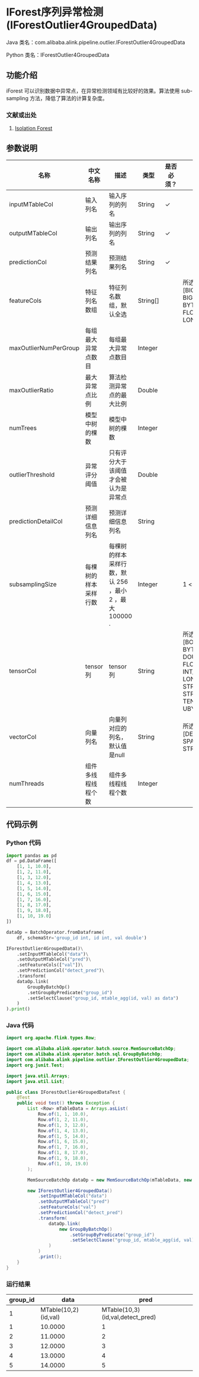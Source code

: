 # IForest序列异常检测 (IForestOutlier4GroupedData)
Java 类名：com.alibaba.alink.pipeline.outlier.IForestOutlier4GroupedData

Python 类名：IForestOutlier4GroupedData


## 功能介绍
iForest 可以识别数据中异常点，在异常检测领域有比较好的效果。算法使用 sub-sampling 方法，降低了算法的计算复杂度。

### 文献或出处
1. [Isolation Forest](https://cs.nju.edu.cn/zhouzh/zhouzh.files/publication/icdm08b.pdf?q=isolation-forest)

## 参数说明

| 名称 | 中文名称 | 描述 | 类型 | 是否必须？ | 取值范围 | 默认值 |
| --- | --- | --- | --- | --- | --- | --- |
| inputMTableCol | 输入列名 | 输入序列的列名 | String | ✓ |  |  |
| outputMTableCol | 输出列名 | 输出序列的列名 | String | ✓ |  |  |
| predictionCol | 预测结果列名 | 预测结果列名 | String | ✓ |  |  |
| featureCols | 特征列名数组 | 特征列名数组，默认全选 | String[] |  | 所选列类型为 [BIGDECIMAL, BIGINTEGER, BYTE, DOUBLE, FLOAT, INTEGER, LONG, SHORT] | null |
| maxOutlierNumPerGroup | 每组最大异常点数目 | 每组最大异常点数目 | Integer |  |  |  |
| maxOutlierRatio | 最大异常点比例 | 算法检测异常点的最大比例 | Double |  |  |  |
| numTrees | 模型中树的棵数 | 模型中树的棵数 | Integer |  |  | 100 |
| outlierThreshold | 异常评分阈值 | 只有评分大于该阈值才会被认为是异常点 | Double |  |  |  |
| predictionDetailCol | 预测详细信息列名 | 预测详细信息列名 | String |  |  |  |
| subsamplingSize | 每棵树的样本采样行数 | 每棵树的样本采样行数，默认 256 ，最小 2 ，最大 100000 . | Integer |  | 1 <= x <= 100000 | 256 |
| tensorCol | tensor列 | tensor列 | String |  | 所选列类型为 [BOOL_TENSOR, BYTE_TENSOR, DOUBLE_TENSOR, FLOAT_TENSOR, INT_TENSOR, LONG_TENSOR, STRING, STRING_TENSOR, TENSOR, UBYTE_TENSOR] | null |
| vectorCol | 向量列名 | 向量列对应的列名，默认值是null | String |  | 所选列类型为 [DENSE_VECTOR, SPARSE_VECTOR, STRING, VECTOR] | null |
| numThreads | 组件多线程线程个数 | 组件多线程线程个数 | Integer |  |  | 1 |

## 代码示例

### Python 代码

```python
import pandas as pd
df = pd.DataFrame([
    [1, 1, 10.0],
    [1, 2, 11.0],
    [1, 3, 12.0],
    [1, 4, 13.0],
    [1, 5, 14.0],
    [1, 6, 15.0],
    [1, 7, 16.0],
    [1, 8, 17.0],
    [1, 9, 18.0],
    [1, 10, 19.0]
])

dataOp = BatchOperator.fromDataframe(
    df, schemaStr='group_id int, id int, val double')

IForestOutlier4GroupedData()\
    .setInputMTableCol("data")\
    .setOutputMTableCol("pred")\
    .setFeatureCols(["val"])\
    .setPredictionCol("detect_pred")\
    .transform(
    dataOp.link(
        GroupByBatchOp()
        .setGroupByPredicate("group_id")
        .setSelectClause("group_id, mtable_agg(id, val) as data")
    )
).print()
```

### Java 代码

```java
import org.apache.flink.types.Row;

import com.alibaba.alink.operator.batch.source.MemSourceBatchOp;
import com.alibaba.alink.operator.batch.sql.GroupByBatchOp;
import com.alibaba.alink.pipeline.outlier.IForestOutlier4GroupedData;
import org.junit.Test;

import java.util.Arrays;
import java.util.List;

public class IForestOutlier4GroupedDataTest {
	@Test
	public void test() throws Exception {
		List <Row> mTableData = Arrays.asList(
			Row.of(1, 1, 10.0),
			Row.of(1, 2, 11.0),
			Row.of(1, 3, 12.0),
			Row.of(1, 4, 13.0),
			Row.of(1, 5, 14.0),
			Row.of(1, 6, 15.0),
			Row.of(1, 7, 16.0),
			Row.of(1, 8, 17.0),
			Row.of(1, 9, 18.0),
			Row.of(1, 10, 19.0)
		);

		MemSourceBatchOp dataOp = new MemSourceBatchOp(mTableData, new String[] {"group_id", "id", "val"});

		new IForestOutlier4GroupedData()
			.setInputMTableCol("data")
			.setOutputMTableCol("pred")
			.setFeatureCols("val")
			.setPredictionCol("detect_pred")
			.transform(
				dataOp.link(
					new GroupByBatchOp()
						.setGroupByPredicate("group_id")
						.setSelectClause("group_id, mtable_agg(id, val) as data")
				)
			)
			.print();
	}
}
```

### 运行结果

group_id|data|pred
--------|----|----
1|MTable(10,2)(id,val)|MTable(10,3)(id,val,detect_pred)
 |1|10.0000           |1|10.0000|false                 
 |2|11.0000           |2|11.0000|false                 
 |3|12.0000           |3|12.0000|false                 
 |4|13.0000           |4|13.0000|false                 
 |5|14.0000           |5|14.0000|false                 
